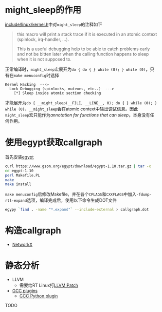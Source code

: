 # might_sleep的作用

[include/linux/kernel.h](https://github.com/torvalds/linux/blob/master/include/linux/kernel.h)中对`might_sleep`的注释如下

> this macro will print a stack trace if it is executed in an atomic context (spinlock, irq-handler, ...).
>
> This is a useful debugging help to be able to catch problems early and not be bitten later when the calling function happens to sleep when it is not supposed to.

正常编译时，`might_sleep`宏展开为`do { do { } while (0); } while (0)`，只有在`make menuconfig`时选择

```
Kernel Hacking  --->
  Lock Debugging (spinlocks, mutexes, etc..)  --->
    [*] Sleep inside atomic section checking
```

才能展开为`do { __might_sleep(__FILE, __LINE__, 0); do { } while (0); } while (0)`，`__might_sleep`会在atomic context中输出调试信息。因此`might_sleep`宏只能作为*annotation for functions that can sleep*，本身没有任何作用。

# 使用egypt获取callgraph

首先安装[egypt](https://www.gson.org/egypt/)

```bash
curl https://www.gson.org/egypt/download/egypt-1.10.tar.gz | tar -x
cd egypt-1.10
perl Makefile.PL
make
make install
```

`make menuconfig`后修改Makefile，并在各个`CFLAGS`和`CXXFLAGS`中加入`-fdump-rtl-expand`选项，编译完成后，使用以下命令生成DOT文件

```bash
egypy `find . -name "*.expand"` --include-external > callgraph.dot
```

# 构造callgraph

* [NetworkX](https://networkx.github.io/)

# 静态分析

* LLVM
    - 需要给RT Linux打[LLVM Patch](http://llvm.linuxfoundation.org/index.php/Main_Page)
* [GCC plugins](https://gcc.gnu.org/wiki/plugins)
    - [GCC Python plugin](https://gcc-python-plugin.readthedocs.io/en/latest/)

TODO